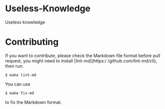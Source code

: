 # Useless-Knowledge

Useless knowledge

# Contributing

If you want to contribute, please check the Markdown file format before
pull request, you might need to install [lint-md](https:/ /github.com/lint-md/cli), then run:

```shell
$ make lint-md
```

You can use

```shell
$ make fix-md
```

to fix the Markdown format.

